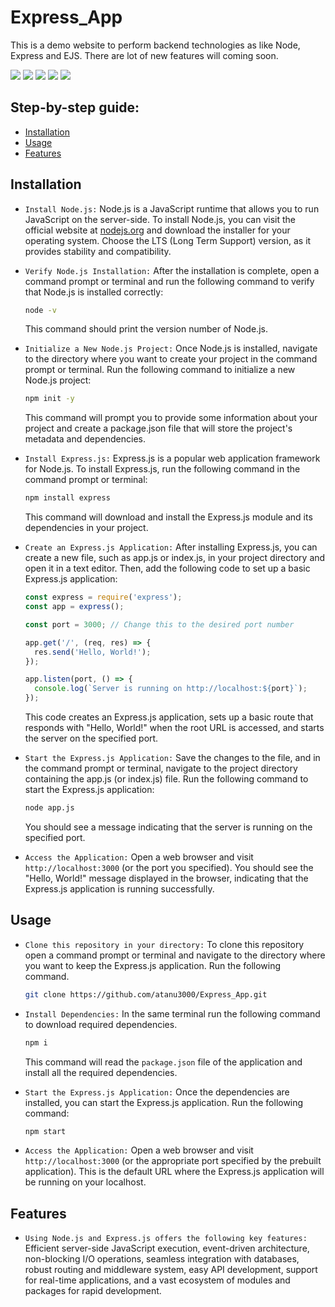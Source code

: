 # Express_App

This is a demo website to perform backend technologies as like Node, Express and EJS. There are lot of new features will coming soon.

![](https://img.shields.io/badge/git-fff7f8?colorA=faf0f0&colorB=db4823&style=for-the-badge&logo=git)
![](https://img.shields.io/badge/github-fff7f8?colorA=080808&colorB=8a8a8a&style=for-the-badge&logo=github)
![](https://img.shields.io/badge/made_with-❤️-bee5ed?colorA=f5e856&colorB=ffa526&style=for-the-badge)
![](https://img.shields.io/badge/using-548f6a?colorA=2c3830&colorB=8c51f0&style=for-the-badge&logo=node)
![](https://img.shields.io/badge/_node-&_express-bee5ed?colorA=39573c&colorB=7a7a7a&style=for-the-badge)
## Step-by-step guide:

- [Installation](#installation)
- [Usage](#usage)
- [Features](#features)

## Installation

- `Install Node.js:` Node.js is a JavaScript runtime that allows you to run JavaScript on the server-side. To install Node.js, you can visit the official website at [nodejs.org](https://nodejs.org/en) and download the installer for your operating system. Choose the LTS (Long Term Support) version, as it provides stability and compatibility.
- `Verify Node.js Installation:` After the installation is complete, open a command prompt or terminal and run the following command to verify that Node.js is installed correctly:
  ```bash
  node -v
  ```
  This command should print the version number of Node.js.
- `Initialize a New Node.js Project:` Once Node.js is installed, navigate to the directory where you want to create your project in the command prompt or terminal. Run the following command to initialize a new Node.js project:
  ```bash
  npm init -y
  ```
  This command will prompt you to provide some information about your project and create a package.json file that will store the project's metadata and dependencies.
- `Install Express.js:` Express.js is a popular web application framework for Node.js. To install Express.js, run the following command in the command prompt or terminal:
  ```bash
  npm install express
  ```
  This command will download and install the Express.js module and its dependencies in your project.
- `Create an Express.js Application:` After installing Express.js, you can create a new file, such as app.js or index.js, in your project directory and open it in a text editor. Then, add the following code to set up a basic Express.js application:
  ```javascript
  const express = require('express');
  const app = express();
  
  const port = 3000; // Change this to the desired port number
  
  app.get('/', (req, res) => {
    res.send('Hello, World!');
  });
  
  app.listen(port, () => {
    console.log(`Server is running on http://localhost:${port}`);
  });
  ```
  This code creates an Express.js application, sets up a basic route that responds with "Hello, World!" when the root URL is accessed, and starts the server on the   specified port.

- `Start the Express.js Application:` Save the changes to the file, and in the command prompt or terminal, navigate to the project directory containing the app.js (or index.js) file. Run the following command to start the Express.js application:
  ```bash
  node app.js
  ```
  You should see a message indicating that the server is running on the specified port.
  
- `Access the Application:` Open a web browser and visit `http://localhost:3000` (or the port you specified). You should see the "Hello, World!" message displayed in the browser, indicating that the Express.js application is running successfully.

## Usage

- `Clone this repository in your directory:` To clone this repository open a command prompt or terminal and navigate to the directory where you want to keep the  Express.js application. Run the following command.
  ```bash
  git clone https://github.com/atanu3000/Express_App.git
  ```
- `Install Dependencies:` In the same terminal run the following command to download required dependencies.
  
  ```bash
  npm i
  ```
  This command will read the `package.json` file of the application and install all the required dependencies.
- `Start the Express.js Application:` Once the dependencies are installed, you can start the Express.js application. Run the following command:
  ```bash
  npm start
  ```
- `Access the Application:` Open a web browser and visit `http://localhost:3000` (or the appropriate port specified by the prebuilt application). This is the default URL where the Express.js application will be running on your localhost.

## Features

- `Using Node.js and Express.js offers the following key features:` Efficient server-side JavaScript execution, event-driven architecture, non-blocking I/O operations, seamless integration with databases, robust routing and middleware system, easy API development, support for real-time applications, and a vast ecosystem of modules and packages for rapid development.

